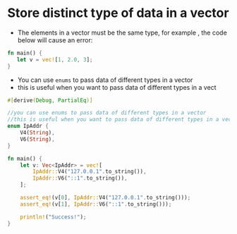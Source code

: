 # Store distinct type of data in a vector
- The elements in a vector must be the same type, for example , the code below will cause an error:

```rust 
fn main() {
   let v = vec![1, 2.0, 3];
}
```
- You can use ``enums`` to pass data of different types in a vector 
- this is useful when you want to pass data of different types in a vect

```rust
#[derive(Debug, PartialEq)]

//you can use enums to pass data of different types in a vector 
//this is useful when you want to pass data of different types in a vector
enum IpAddr {
    V4(String),
    V6(String),
}

fn main() {
    let v: Vec<IpAddr> = vec![
        IpAddr::V4("127.0.0.1".to_string()),
        IpAddr::V6("::1".to_string()),
    ];

    assert_eq!(v[0], IpAddr::V4("127.0.0.1".to_string()));
    assert_eq!(v[1], IpAddr::V6("::1".to_string()));

    println!("Success!");
}
```


